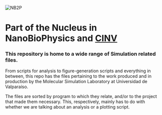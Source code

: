 ![NB2P](https://tinyurl.com/n2bpPNGMedal)
# Part of the Nucleus in NanoBioPhysics and [CINV](https://cinv.uv.cl/en/)
### This repository is home to a wide range of Simulation related files.<br/>
From scripts for analysis to figure-generation scripts and everything in between, this repo has the files pertaining to the work produced and in production by the Molecular Simulation Laboratory at Universidad de Valparaíso.

The files are sorted by program to which they relate, and/or to the project that made them necessary. This, respectively, mainly has to do with whether we are talking about an analysis or a plotting script.
